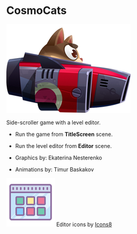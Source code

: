 # CosmoCats
![===](/Assets/Textures/tempShip2.png)

Side-scroller game with a level editor.

 * Run the game from **TitleScreen** scene.
 * Run the level editor from **Editor** scene.
 
 
 * Graphics by: Ekaterina Nesterenko
 * Animations by: Timur Baskakov
 
 
 ![Icons:](/Assets/Textures/EditorUI/icons8-Thumbnails-128.png) 
 Editor icons by [Icons8](http://icons8.com)
 
 